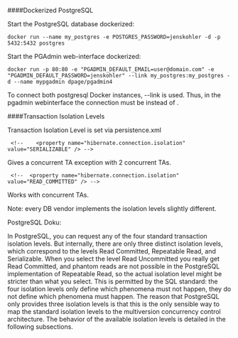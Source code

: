 ####Dockerized PostgreSQL

Start the PostgreSQL database dockerized:

    docker run --name my_postgres -e POSTGRES_PASSWORD=jenskohler -d -p 5432:5432 postgres


Start the PGAdmin web-interface dockerized:

    docker run -p 80:80 -e "PGADMIN_DEFAULT_EMAIL=user@domain.com" -e "PGADMIN_DEFAULT_PASSWORD=jenskohler" --link my_postgres:my_postgres -d --name mypgadmin dpage/pgadmin4


To connect both postgresql Docker instances, --link <container-name> is used. 
Thus, in the pgadmin webinterface the connection must be <container-name> instead of <localhost>.

####Transaction Isolation Levels

Transaction Isolation Level is set via persistence.xml

     <!--    <property name="hibernate.connection.isolation" value="SERIALIZABLE" /> -->
Gives a concurrent TA exception with 2 concurrent TAs.     

     <!--  <property name="hibernate.connection.isolation" value="READ_COMMITTED" /> -->
Works with concurrent TAs.


Note: every DB vendor implements the isolation levels slightly different. 


PostgreSQL Doku:

In PostgreSQL, you can request any of the four standard transaction isolation levels. 
But internally, there are only three distinct isolation levels, which correspond to the 
levels Read Committed, Repeatable Read, and Serializable. When you select the level 
Read Uncommitted you really get Read Committed, and phantom reads are not possible in 
the PostgreSQL implementation of Repeatable Read, so the actual isolation level might 
be stricter than what you select. This is permitted by the SQL standard: the four 
isolation levels only define which phenomena must not happen, they do not define 
which phenomena must happen. The reason that PostgreSQL only provides three isolation 
levels is that this is the only sensible way to map the standard isolation levels to the 
multiversion concurrency control architecture. The behavior of the available isolation 
levels is detailed in the following subsections.